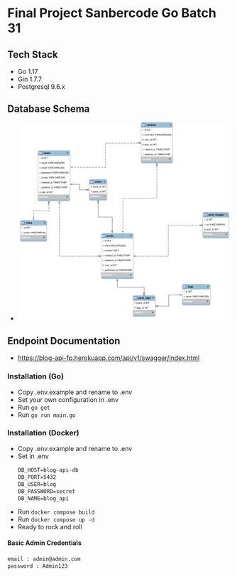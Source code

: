 # Final Project Sanbercode Go Batch 31

## Tech Stack
- Go 1.17
- Gin 1.7.7
- Postgresql 9.6.x

## Database Schema
- ![Database Schema](/erd.png)

## Endpoint Documentation
- https://blog-api-fp.herokuapp.com/api/v1/swagger/index.html

### Installation (Go)
- Copy .env.example and rename to .env
- Set your own configuration in .env
- Run `go get`
- Run `go run main.go`

### Installation (Docker)
- Copy .env.example and rename to .env
- Set in .env
  ```
  DB_HOST=blog-api-db
  DB_PORT=5432
  DB_USER=blog
  DB_PASSWORD=secret
  DB_NAME=blog_api
  ```
- Run `docker compose build`
- Run `docker compose up -d`
- Ready to rock and roll

#### Basic Admin Credentials
```
email : admin@admin.com
password : Admin123
```